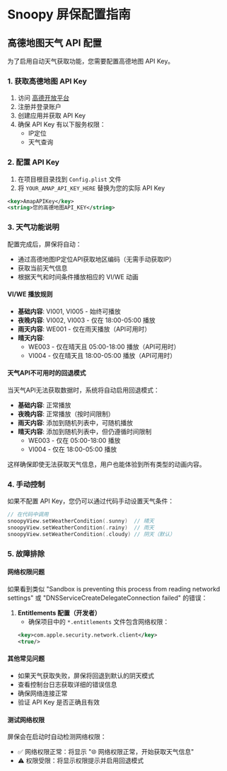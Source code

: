 # Snoopy 屏保配置指南

## 高德地图天气 API 配置

为了启用自动天气获取功能，您需要配置高德地图 API Key。

### 1. 获取高德地图 API Key

1. 访问 [高德开放平台](https://lbs.amap.com/)
2. 注册并登录账户
3. 创建应用并获取 API Key
4. 确保 API Key 有以下服务权限：
   - IP定位
   - 天气查询

### 2. 配置 API Key

1. 在项目根目录找到 `Config.plist` 文件
2. 将 `YOUR_AMAP_API_KEY_HERE` 替换为您的实际 API Key

```xml
<key>AmapAPIKey</key>
<string>您的高德地图API_KEY</string>
```

### 3. 天气功能说明

配置完成后，屏保将自动：
- 通过高德地图IP定位API获取地区编码（无需手动获取IP）
- 获取当前天气信息
- 根据天气和时间条件播放相应的 VI/WE 动画

#### VI/WE 播放规则

- **基础内容**: VI001, VI005 - 始终可播放
- **夜晚内容**: VI002, VI003 - 仅在 18:00-05:00 播放
- **雨天内容**: WE001 - 仅在雨天播放（API可用时）
- **晴天内容**: 
  - WE003 - 仅在晴天且 05:00-18:00 播放（API可用时）
  - VI004 - 仅在晴天且 18:00-05:00 播放（API可用时）

#### 天气API不可用时的回退模式

当天气API无法获取数据时，系统将自动启用回退模式：

- **基础内容**: 正常播放
- **夜晚内容**: 正常播放（按时间限制）
- **雨天内容**: 添加到随机列表中，可随机播放
- **晴天内容**: 添加到随机列表中，但仍遵循时间限制
  - WE003 - 仅在 05:00-18:00 播放
  - VI004 - 仅在 18:00-05:00 播放

这样确保即使无法获取天气信息，用户也能体验到所有类型的动画内容。

### 4. 手动控制

如果不配置 API Key，您仍可以通过代码手动设置天气条件：

```swift
// 在代码中调用
snoopyView.setWeatherCondition(.sunny)  // 晴天
snoopyView.setWeatherCondition(.rainy)  // 雨天
snoopyView.setWeatherCondition(.cloudy) // 阴天（默认）
```

### 5. 故障排除

#### 网络权限问题
如果看到类似 "Sandbox is preventing this process from reading networkd settings" 或 "DNSServiceCreateDelegateConnection failed" 的错误：

1. **Entitlements 配置（开发者）**
   - 确保项目中的 `*.entitlements` 文件包含网络权限：
   ```xml
   <key>com.apple.security.network.client</key>
   <true/>
   ```

#### 其他常见问题
- 如果天气获取失败，屏保将回退到默认的阴天模式
- 查看控制台日志获取详细的错误信息
- 确保网络连接正常
- 验证 API Key 是否正确且有效

#### 测试网络权限
屏保会在启动时自动检测网络权限：
- ✅ 网络权限正常：将显示 "🌐 网络权限正常，开始获取天气信息"
- ⚠️ 权限受限：将显示权限提示并启用回退模式
